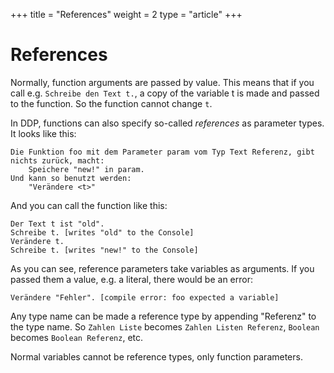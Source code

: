 +++
title = "References"
weight = 2
type = "article"
+++

# References

Normally, function arguments are passed by value.
This means that if you call e.g. `Schreibe den Text t.`, a copy of the variable t is made and passed to the function. So the function cannot change `t`.

In DDP, functions can also specify so-called *references* as parameter types.
It looks like this:

```ddp
Die Funktion foo mit dem Parameter param vom Typ Text Referenz, gibt nichts zurück, macht:
    Speichere "new!" in param.
Und kann so benutzt werden:
    "Verändere <t>"
```

And you can call the function like this:

```ddp
Der Text t ist "old".
Schreibe t. [writes "old" to the Console]
Verändere t.
Schreibe t. [writes "new!" to the Console]
```

As you can see, reference parameters take variables as arguments.
If you passed them a value, e.g. a literal, there would be an error:

```ddp
Verändere "Fehler". [compile error: foo expected a variable]
```

Any type name can be made a reference type by appending "Referenz" to the type name.
So `Zahlen Liste` becomes `Zahlen Listen Referenz`, `Boolean` becomes `Boolean Referenz`, etc.

Normal variables cannot be reference types, only function parameters.